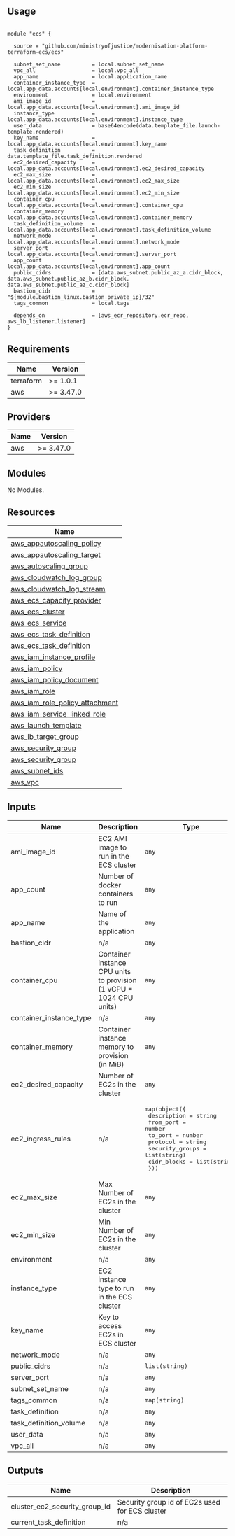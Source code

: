 ## Usage

```hcl

module "ecs" {

  source = "github.com/ministryofjustice/modernisation-platform-terraform-ecs/ecs"

  subnet_set_name          = local.subnet_set_name
  vpc_all                  = local.vpc_all
  app_name                 = local.application_name
  container_instance_type  = local.app_data.accounts[local.environment].container_instance_type
  environment              = local.environment
  ami_image_id             = local.app_data.accounts[local.environment].ami_image_id
  instance_type            = local.app_data.accounts[local.environment].instance_type
  user_data                = base64encode(data.template_file.launch-template.rendered)
  key_name                 = local.app_data.accounts[local.environment].key_name
  task_definition          = data.template_file.task_definition.rendered
  ec2_desired_capacity     = local.app_data.accounts[local.environment].ec2_desired_capacity
  ec2_max_size             = local.app_data.accounts[local.environment].ec2_max_size
  ec2_min_size             = local.app_data.accounts[local.environment].ec2_min_size
  container_cpu            = local.app_data.accounts[local.environment].container_cpu
  container_memory         = local.app_data.accounts[local.environment].container_memory
  task_definition_volume   = local.app_data.accounts[local.environment].task_definition_volume
  network_mode             = local.app_data.accounts[local.environment].network_mode
  server_port              = local.app_data.accounts[local.environment].server_port
  app_count                = local.app_data.accounts[local.environment].app_count
  public_cidrs             = [data.aws_subnet.public_az_a.cidr_block, data.aws_subnet.public_az_b.cidr_block, data.aws_subnet.public_az_c.cidr_block]
  bastion_cidr             = "${module.bastion_linux.bastion_private_ip}/32"
  tags_common              = local.tags

  depends_on               = [aws_ecr_repository.ecr_repo, aws_lb_listener.listener]
}

```
<!--- BEGIN_TF_DOCS --->
## Requirements

| Name | Version |
|------|---------|
| terraform | >= 1.0.1 |
| aws | >= 3.47.0 |

## Providers

| Name | Version |
|------|---------|
| aws | >= 3.47.0 |

## Modules

No Modules.

## Resources

| Name |
|------|
| [aws_appautoscaling_policy](https://registry.terraform.io/providers/hashicorp/aws/latest/docs/resources/appautoscaling_policy) |
| [aws_appautoscaling_target](https://registry.terraform.io/providers/hashicorp/aws/latest/docs/resources/appautoscaling_target) |
| [aws_autoscaling_group](https://registry.terraform.io/providers/hashicorp/aws/latest/docs/resources/autoscaling_group) |
| [aws_cloudwatch_log_group](https://registry.terraform.io/providers/hashicorp/aws/latest/docs/resources/cloudwatch_log_group) |
| [aws_cloudwatch_log_stream](https://registry.terraform.io/providers/hashicorp/aws/latest/docs/resources/cloudwatch_log_stream) |
| [aws_ecs_capacity_provider](https://registry.terraform.io/providers/hashicorp/aws/latest/docs/resources/ecs_capacity_provider) |
| [aws_ecs_cluster](https://registry.terraform.io/providers/hashicorp/aws/latest/docs/resources/ecs_cluster) |
| [aws_ecs_service](https://registry.terraform.io/providers/hashicorp/aws/latest/docs/resources/ecs_service) |
| [aws_ecs_task_definition](https://registry.terraform.io/providers/hashicorp/aws/latest/docs/data-sources/ecs_task_definition) |
| [aws_ecs_task_definition](https://registry.terraform.io/providers/hashicorp/aws/latest/docs/resources/ecs_task_definition) |
| [aws_iam_instance_profile](https://registry.terraform.io/providers/hashicorp/aws/latest/docs/resources/iam_instance_profile) |
| [aws_iam_policy](https://registry.terraform.io/providers/hashicorp/aws/latest/docs/resources/iam_policy) |
| [aws_iam_policy_document](https://registry.terraform.io/providers/hashicorp/aws/latest/docs/data-sources/iam_policy_document) |
| [aws_iam_role](https://registry.terraform.io/providers/hashicorp/aws/latest/docs/resources/iam_role) |
| [aws_iam_role_policy_attachment](https://registry.terraform.io/providers/hashicorp/aws/latest/docs/resources/iam_role_policy_attachment) |
| [aws_iam_service_linked_role](https://registry.terraform.io/providers/hashicorp/aws/latest/docs/resources/iam_service_linked_role) |
| [aws_launch_template](https://registry.terraform.io/providers/hashicorp/aws/latest/docs/resources/launch_template) |
| [aws_lb_target_group](https://registry.terraform.io/providers/hashicorp/aws/latest/docs/data-sources/lb_target_group) |
| [aws_security_group](https://registry.terraform.io/providers/hashicorp/aws/latest/docs/data-sources/security_group) |
| [aws_security_group](https://registry.terraform.io/providers/hashicorp/aws/latest/docs/resources/security_group) |
| [aws_subnet_ids](https://registry.terraform.io/providers/hashicorp/aws/latest/docs/data-sources/subnet_ids) |
| [aws_vpc](https://registry.terraform.io/providers/hashicorp/aws/latest/docs/data-sources/vpc) |

## Inputs

| Name | Description | Type | Default | Required |
|------|-------------|------|---------|:--------:|
| ami\_image\_id | EC2 AMI image to run in the ECS cluster | `any` | n/a | yes |
| app\_count | Number of docker containers to run | `any` | n/a | yes |
| app\_name | Name of the application | `any` | n/a | yes |
| bastion\_cidr | n/a | `any` | n/a | yes |
| container\_cpu | Container instance CPU units to provision (1 vCPU = 1024 CPU units) | `any` | n/a | yes |
| container\_instance\_type | n/a | `any` | n/a | yes |
| container\_memory | Container instance memory to provision (in MiB) | `any` | n/a | yes |
| ec2\_desired\_capacity | Number of EC2s in the cluster | `any` | n/a | yes |
| ec2\_ingress\_rules | n/a | <pre>map(object({<br>    description     = string<br>    from_port       = number<br>    to_port         = number<br>    protocol        = string<br>    security_groups = list(string)<br>    cidr_blocks     = list(string)<br>  }))</pre> | n/a | yes |
| ec2\_max\_size | Max Number of EC2s in the cluster | `any` | n/a | yes |
| ec2\_min\_size | Min Number of EC2s in the cluster | `any` | n/a | yes |
| environment | n/a | `any` | n/a | yes |
| instance\_type | EC2 instance type to run in the ECS cluster | `any` | n/a | yes |
| key\_name | Key to access EC2s in ECS cluster | `any` | n/a | yes |
| network\_mode | n/a | `any` | n/a | yes |
| public\_cidrs | n/a | `list(string)` | n/a | yes |
| server\_port | n/a | `any` | n/a | yes |
| subnet\_set\_name | n/a | `any` | n/a | yes |
| tags\_common | n/a | `map(string)` | n/a | yes |
| task\_definition | n/a | `any` | n/a | yes |
| task\_definition\_volume | n/a | `any` | n/a | yes |
| user\_data | n/a | `any` | n/a | yes |
| vpc\_all | n/a | `any` | n/a | yes |

## Outputs

| Name | Description |
|------|-------------|
| cluster\_ec2\_security\_group\_id | Security group id of EC2s used for ECS cluster |
| current\_task\_definition | n/a |

<!--- END_TF_DOCS --->
